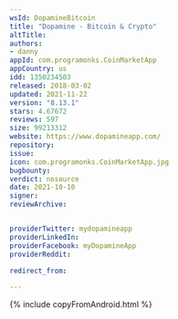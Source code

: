 ```yaml
---
wsId: DopamineBitcoin
title: "Dopamine - Bitcoin & Crypto"
altTitle: 
authors:
- danny
appId: com.programonks.CoinMarketApp
appCountry: us
idd: 1350234503
released: 2018-03-02
updated: 2021-11-22
version: "8.13.1"
stars: 4.67672
reviews: 597
size: 99213312
website: https://www.dopamineapp.com/
repository: 
issue: 
icon: com.programonks.CoinMarketApp.jpg
bugbounty: 
verdict: nosource
date: 2021-10-10
signer: 
reviewArchive:


providerTwitter: mydopamineapp
providerLinkedIn: 
providerFacebook: myDopamineApp
providerReddit: 

redirect_from:

---
```


{% include copyFromAndroid.html %}
